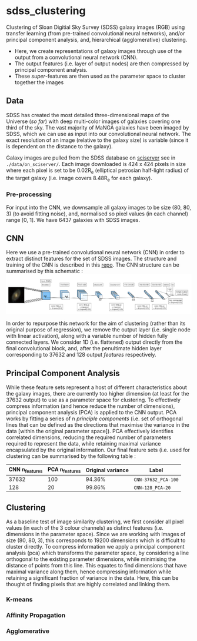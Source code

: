 # sdss_clustering

Clustering of Sloan Digitial Sky Survey (SDSS) galaxy images (RGB) using transfer learning (from pre-trained convolutional neural networks), and/or principal component analysis, and, hierarchical (agglomerative) clustering.

- Here, we create representations of galaxy images through use of the output from a convolutional neural network (CNN). 
- The output features (i.e. layer of output nodes) are then compressed by principal component analysis. 
- These _super_-features are then used as the parameter space to cluster together the images 

## Data

SDSS has created the most detailed three-dimensional maps of the Universe (_so far_) with deep multi-color images of galaxies covering one third of the sky. The vast majority of MaNGA galaxies have been imaged by SDSS, which we can use as input into our convolutional neural network. The exact resolution of an image (relative to the galaxy size) is variable (since it is dependent on the distance to the galaxy). 

Galaxy images are pulled from the SDSS database on [sciserver](https://www.sciserver.org/) see in `./data/on_sciserver/`. Each image downloaded is 424 x 424 pixels in size where each pixel is set to be 0.02R<sub>e</sub> (elliptical petrosian half-light radius) of the target galaxy (i.e. image covers 8.48R<sub>e</sub> for each galaxy). 

### Pre-processing
For input into the CNN, we downsample all galaxy images to be size (80, 80, 3) (to avoid fitting noise), and, normalised so pixel values (in each channel) range [0, 1]. We have 6437 galaxies with SDSS images.

## CNN

Here we use a pre-trained convolutional neural network (CNN) in order to extract distinct features for the set of SDSS images. The structure and training of the CNN is described in this [repo](https://github.com/Chris-Duckworth/sdss_CNN). The CNN structure can be summarised by this schematic : 
![schematic](./transfer_learning/cnn_schematic.png)

In order to repurpose this network for the aim of clustering (rather than its original purpose of regression), we remove the output layer (i.e. single node with linear activation), along with a variable number of hidden fully connected layers. We consider 1D (i.e. flattened) output directly from the final convolutional block, and, after the penultimate hidden layer corresponding to 37632 and 128 output _features_ respectively.

## Principal Component Analysis 

While these feature sets represent a host of different characteristics about the galaxy images, there are currently too higher dimension (at least for the 37632 output) to use as a parameter space for clustering. To effectively compress information (and hence reduce the number of dimensions), principal component analysis (PCA) is applied to the CNN output. PCA works by fitting a series of n _principle components_ (i.e. set of orthogonal lines that can be defined as the directions that maximise the variance in the data [within the original parameter space]). PCA effectively identifies correlated dimensions, reducing the required number of parameters required to represent the data, while retaining maximal variance encapsulated by the original information. Our final feature sets (i.e. used for clustering can be summarised by the following table : 

| CNN n<sub>features</sub> | PCA n<sub>features</sub> | Original variance | Label |
| ------------- | ------------- | ------------- | ------------- |
| 37632 | 100 | 94.36% | `CNN-37632_PCA-100`|
| 128 | 20 | 99.86% | `CNN-128_PCA-20` |

## Clustering


As a baseline test of image similarity clustering, we first consider all pixel values (in each of the 3 colour channels) as distinct features (i.e. dimensions in the parameter space).
Since we are working with images of size (80, 80, 3), this corresponds to 19200 dimensions which is difficult to cluster directly. 
To compress information we apply a principal component analysis (pca) which transforms the parameter space, by considering a line orthogonal to the existing parameter dimensions, while minimising the distance of points from this line.
This equates to find dimensions that have maximal variance along them, hence compressing information while retaining a significant fraction of variance in the data.
Here, this can be thought of finding pixels that are highly correlated and linking them.


### K-means

### Affinity Propagation

### Agglomerative
